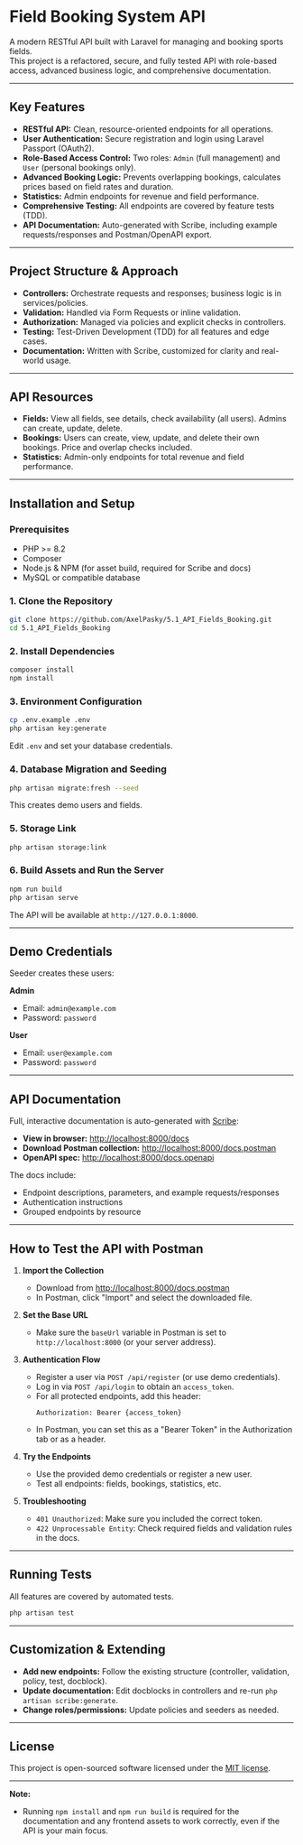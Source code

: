 # Field Booking System API

A modern RESTful API built with Laravel for managing and booking sports fields.  
This project is a refactored, secure, and fully tested API with role-based access, advanced business logic, and comprehensive documentation.

---

## Key Features

- **RESTful API:** Clean, resource-oriented endpoints for all operations.
- **User Authentication:** Secure registration and login using Laravel Passport (OAuth2).
- **Role-Based Access Control:** Two roles: `Admin` (full management) and `User` (personal bookings only).
- **Advanced Booking Logic:** Prevents overlapping bookings, calculates prices based on field rates and duration.
- **Statistics:** Admin endpoints for revenue and field performance.
- **Comprehensive Testing:** All endpoints are covered by feature tests (TDD).
- **API Documentation:** Auto-generated with Scribe, including example requests/responses and Postman/OpenAPI export.

---

## Project Structure & Approach

- **Controllers:** Orchestrate requests and responses; business logic is in services/policies.
- **Validation:** Handled via Form Requests or inline validation.
- **Authorization:** Managed via policies and explicit checks in controllers.
- **Testing:** Test-Driven Development (TDD) for all features and edge cases.
- **Documentation:** Written with Scribe, customized for clarity and real-world usage.

---

## API Resources

- **Fields:** View all fields, see details, check availability (all users). Admins can create, update, delete.
- **Bookings:** Users can create, view, update, and delete their own bookings. Price and overlap checks included.
- **Statistics:** Admin-only endpoints for total revenue and field performance.

---

## Installation and Setup

### Prerequisites

- PHP >= 8.2
- Composer
- Node.js & NPM (for asset build, required for Scribe and docs)
- MySQL or compatible database

### 1. Clone the Repository

```bash
git clone https://github.com/AxelPasky/5.1_API_Fields_Booking.git
cd 5.1_API_Fields_Booking
```

### 2. Install Dependencies

```bash
composer install
npm install
```

### 3. Environment Configuration

```bash
cp .env.example .env
php artisan key:generate
```
Edit `.env` and set your database credentials.

### 4. Database Migration and Seeding

```bash
php artisan migrate:fresh --seed
```
This creates demo users and fields.

### 5. Storage Link

```bash
php artisan storage:link
```

### 6. Build Assets and Run the Server

```bash
npm run build
php artisan serve
```
The API will be available at `http://127.0.0.1:8000`.

---

## Demo Credentials

Seeder creates these users:

**Admin**
- Email: `admin@example.com`
- Password: `password`

**User**
- Email: `user@example.com`
- Password: `password`

---

## API Documentation

Full, interactive documentation is auto-generated with [Scribe](https://scribe.knuckles.wtf/):

- **View in browser:** [http://localhost:8000/docs](http://localhost:8000/docs)
- **Download Postman collection:** [http://localhost:8000/docs.postman](http://localhost:8000/docs.postman)
- **OpenAPI spec:** [http://localhost:8000/docs.openapi](http://localhost:8000/docs.openapi)

The docs include:
- Endpoint descriptions, parameters, and example requests/responses
- Authentication instructions
- Grouped endpoints by resource

---

## How to Test the API with Postman

1. **Import the Collection**
   - Download from [http://localhost:8000/docs.postman](http://localhost:8000/docs.postman)
   - In Postman, click "Import" and select the downloaded file.

2. **Set the Base URL**
   - Make sure the `baseUrl` variable in Postman is set to `http://localhost:8000` (or your server address).

3. **Authentication Flow**
   - Register a user via `POST /api/register` (or use demo credentials).
   - Log in via `POST /api/login` to obtain an `access_token`.
   - For all protected endpoints, add this header:
     ```
     Authorization: Bearer {access_token}
     ```
   - In Postman, you can set this as a "Bearer Token" in the Authorization tab or as a header.

4. **Try the Endpoints**
   - Use the provided demo credentials or register a new user.
   - Test all endpoints: fields, bookings, statistics, etc.

5. **Troubleshooting**
   - `401 Unauthorized`: Make sure you included the correct token.
   - `422 Unprocessable Entity`: Check required fields and validation rules in the docs.

---

## Running Tests

All features are covered by automated tests.

```bash
php artisan test
```

---

## Customization & Extending

- **Add new endpoints:** Follow the existing structure (controller, validation, policy, test, docblock).
- **Update documentation:** Edit docblocks in controllers and re-run `php artisan scribe:generate`.
- **Change roles/permissions:** Update policies and seeders as needed.

---

## License

This project is open-sourced software licensed under the [MIT license](https://opensource.org/licenses/MIT).

---

**Note:**  
- Running `npm install` and `npm run build` is required for the documentation and any frontend assets to work correctly, even if the API is your main focus.
